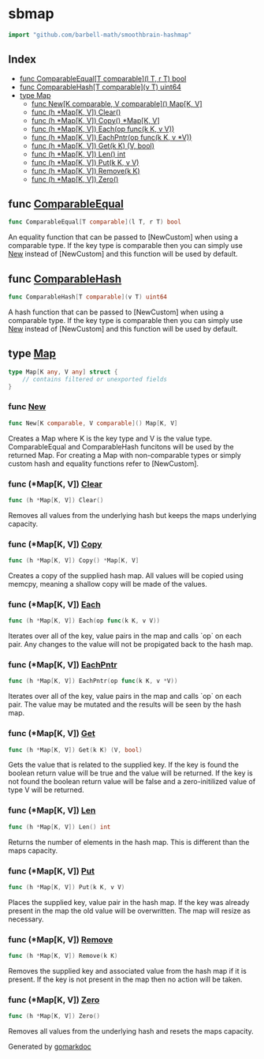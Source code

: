 <!-- Code generated by gomarkdoc. DO NOT EDIT -->

# sbmap

```go
import "github.com/barbell-math/smoothbrain-hashmap"
```

## Index

- [func ComparableEqual\[T comparable\]\(l T, r T\) bool](<#ComparableEqual>)
- [func ComparableHash\[T comparable\]\(v T\) uint64](<#ComparableHash>)
- [type Map](<#Map>)
  - [func New\[K comparable, V comparable\]\(\) Map\[K, V\]](<#New>)
  - [func \(h \*Map\[K, V\]\) Clear\(\)](<#Map[K, V].Clear>)
  - [func \(h \*Map\[K, V\]\) Copy\(\) \*Map\[K, V\]](<#Map[K, V].Copy>)
  - [func \(h \*Map\[K, V\]\) Each\(op func\(k K, v V\)\)](<#Map[K, V].Each>)
  - [func \(h \*Map\[K, V\]\) EachPntr\(op func\(k K, v \*V\)\)](<#Map[K, V].EachPntr>)
  - [func \(h \*Map\[K, V\]\) Get\(k K\) \(V, bool\)](<#Map[K, V].Get>)
  - [func \(h \*Map\[K, V\]\) Len\(\) int](<#Map[K, V].Len>)
  - [func \(h \*Map\[K, V\]\) Put\(k K, v V\)](<#Map[K, V].Put>)
  - [func \(h \*Map\[K, V\]\) Remove\(k K\)](<#Map[K, V].Remove>)
  - [func \(h \*Map\[K, V\]\) Zero\(\)](<#Map[K, V].Zero>)


<a name="ComparableEqual"></a>
## func [ComparableEqual](<https://github.com/barbell-math/smoothbrain-hashmap/blob/main/map.go#L41>)

```go
func ComparableEqual[T comparable](l T, r T) bool
```

An equality function that can be passed to \[NewCustom\] when using a comparable type. If the key type is comparable then you can simply use [New](<#New>) instead of \[NewCustom\] and this function will be used by default.

<a name="ComparableHash"></a>
## func [ComparableHash](<https://github.com/barbell-math/smoothbrain-hashmap/blob/main/map.go#L48>)

```go
func ComparableHash[T comparable](v T) uint64
```

A hash function that can be passed to \[NewCustom\] when using a comparable type. If the key type is comparable then you can simply use [New](<#New>) instead of \[NewCustom\] and this function will be used by default.

<a name="Map"></a>
## type [Map](<https://github.com/barbell-math/smoothbrain-hashmap/blob/main/map.go#L14-L19>)



```go
type Map[K any, V any] struct {
    // contains filtered or unexported fields
}
```

<a name="New"></a>
### func [New](<https://github.com/barbell-math/smoothbrain-hashmap/blob/main/map.go#L56>)

```go
func New[K comparable, V comparable]() Map[K, V]
```

Creates a Map where K is the key type and V is the value type. ComparableEqual and ComparableHash funcitons will be used by the returned Map. For creating a Map with non\-comparable types or simply custom hash and equality functions refer to \[NewCustom\].

<a name="Map[K, V].Clear"></a>
### func \(\*Map\[K, V\]\) [Clear](<https://github.com/barbell-math/smoothbrain-hashmap/blob/main/map.go#L185>)

```go
func (h *Map[K, V]) Clear()
```

Removes all values from the underlying hash but keeps the maps underlying capacity.

<a name="Map[K, V].Copy"></a>
### func \(\*Map\[K, V\]\) [Copy](<https://github.com/barbell-math/smoothbrain-hashmap/blob/main/map.go#L202>)

```go
func (h *Map[K, V]) Copy() *Map[K, V]
```

Creates a copy of the supplied hash map. All values will be copied using memcpy, meaning a shallow copy will be made of the values.

<a name="Map[K, V].Each"></a>
### func \(\*Map\[K, V\]\) [Each](<https://github.com/barbell-math/smoothbrain-hashmap/blob/main/map.go#L216>)

```go
func (h *Map[K, V]) Each(op func(k K, v V))
```

Iterates over all of the key, value pairs in the map and calls \`op\` on each pair. Any changes to the value will not be propigated back to the hash map.

<a name="Map[K, V].EachPntr"></a>
### func \(\*Map\[K, V\]\) [EachPntr](<https://github.com/barbell-math/smoothbrain-hashmap/blob/main/map.go#L226>)

```go
func (h *Map[K, V]) EachPntr(op func(k K, v *V))
```

Iterates over all of the key, value pairs in the map and calls \`op\` on each pair. The value may be mutated and the results will be seen by the hash map.

<a name="Map[K, V].Get"></a>
### func \(\*Map\[K, V\]\) [Get](<https://github.com/barbell-math/smoothbrain-hashmap/blob/main/map.go#L85>)

```go
func (h *Map[K, V]) Get(k K) (V, bool)
```

Gets the value that is related to the supplied key. If the key is found the boolean return value will be true and the value will be returned. If the key is not found the boolean return value will be false and a zero\-initilized value of type V will be returned.

<a name="Map[K, V].Len"></a>
### func \(\*Map\[K, V\]\) [Len](<https://github.com/barbell-math/smoothbrain-hashmap/blob/main/map.go#L73>)

```go
func (h *Map[K, V]) Len() int
```

Returns the number of elements in the hash map. This is different than the maps capacity.

<a name="Map[K, V].Put"></a>
### func \(\*Map\[K, V\]\) [Put](<https://github.com/barbell-math/smoothbrain-hashmap/blob/main/map.go#L101>)

```go
func (h *Map[K, V]) Put(k K, v V)
```

Places the supplied key, value pair in the hash map. If the key was already present in the map the old value will be overwritten. The map will resize as necessary.

<a name="Map[K, V].Remove"></a>
### func \(\*Map\[K, V\]\) [Remove](<https://github.com/barbell-math/smoothbrain-hashmap/blob/main/map.go#L143>)

```go
func (h *Map[K, V]) Remove(k K)
```

Removes the supplied key and associated value from the hash map if it is present. If the key is not present in the map then no action will be taken.

<a name="Map[K, V].Zero"></a>
### func \(\*Map\[K, V\]\) [Zero](<https://github.com/barbell-math/smoothbrain-hashmap/blob/main/map.go#L195>)

```go
func (h *Map[K, V]) Zero()
```

Removes all values from the underlying hash and resets the maps capacity.

Generated by [gomarkdoc](<https://github.com/princjef/gomarkdoc>)
